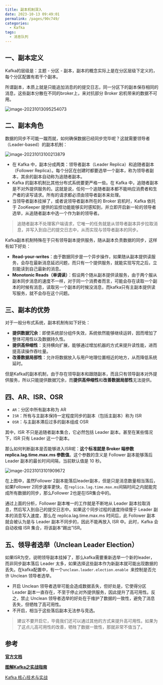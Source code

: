 ```yaml
---
title: 副本机制深入
date: 2023-10-13 09:49:01
permalink: /pages/90c749/
categories:
  - Kafka
tags:
  - 消息队列
---
```

## 一、副本定义

Kafka的层级是：主题 - 分区 - 副本，副本的概念实际上是在分区层级下定义的，每个分区配置有若干个副本。

所谓副本，本质上就是只能追加消息的的提交日志，同一分区下的副本保存相同的消息，这些副本分散在不同的broker上，来对抗部分 Broker 宕机带来的数据不可用。

![image-20231013095254073](https://blog-1300853183.cos.ap-chengdu.myqcloud.com/img/image-20231013095254073.png)

## 二、副本角色

数据的同步不可能一蹴而就，如何确保数据已经同步完毕呢？这就需要领导者（Leader-based）的副本机制：

![image-20231013100213879](https://blog-1300853183.cos.ap-chengdu.myqcloud.com/img/image-20231013100213879.png)

- 在 Kafka 中，副本分成两类：领导者副本（Leader Replica）和追随者副本（Follower Replica）。每个分区在创建时都要选举一个副本，称为领导者副本，其余的副本自动称为追随者副本。
- Kafka 的副本机制比其他分布式系统要更严格一些。在 Kafka 中，追随者副本是不对外提供服务的。这就是说，任何一个追随者副本都不能响应消费者和生产者的读写请求。所有的请求都必须由领导者副本来处理。
-  当领导者副本挂掉了，或者说领导者副本所在的 Broker 宕机时，Kafka 依托于 ZooKeeper 提供的监控功能能够实时感知到，并立即开启新一轮的领导者选举，从追随者副本中选一个作为新的领导者。

> 追随者副本不处理客户端请求，它唯一的任务就是从领导者副本异步拉取消息，并写入到自己的提交日志中，从而实现与领导者副本的同步。

Kafka副本机制特殊在于只有领导副本提供服务，随从副本负责数据的同步，这样有如下好处：

- **Read-your-writes**：由于数据同步是一个异步操作，如果随从副本提供读服务，会存在最新消息延迟问题，而只有一个提供服务，就能实现写完之后，立刻能读到自己最新的消息。
- **Monotonic Reads（单调读）**：假设两个随从副本提供读服务，由于两个服从副本同步消息的速度不一样，对于同一个消费者而言，可能会存在读取一个副本的时候有消息，读取另一个副本的时候没消息，而kafka只有主副本提供读写服务，就不会存在这个问题。

## 三、副本的优势

对于一般分布式系统，副本机制有如下好处：

- **提供数据冗余**：即使系统部分组件失效，系统依然能够继续运转，因而增加了整体可用性以及数据持久性。
- **提供高伸缩性**：支持横向扩展，能够通过增加机器的方式来提升读性能，进而提高读操作吞吐量。
- **改善数据局部性**：允许将数据放入与用户地理位置相近的地方，从而降低系统延时。

但是Kafka的副本机制，由于存在领导副本和跟随副本，而且只有领导副本对外提供服务，所以只能提供数据冗余，而**提供高伸缩性**和**改善数据局部性**无法提供。

## 四、AR、ISR、OSR

- `AR`：分区中所有副本称为 AR
- `ISR`：所有与主副本保持一定程度同步的副本（包括主副本）称为 ISR
- `OSR`：与主副本滞后过多的副本组成 OSR

其中，ISR 不只是追随者副本集合，它必然包括 Leader 副本。甚至在某些情况下，ISR 只有 Leader 这一个副本。

那么如何判断副本是否能够进入ISR呢：**这个标准就是 Broker 端参数 replica.lag.time.max.ms 参数值**。这个参数的含义是 Follower 副本能够落后 Leader 副本的最长时间间隔，当前默认值是 10 秒。

![image-20231013101909672](https://blog-1300853183.cos.ap-chengdu.myqcloud.com/img/image-20231013101909672.png)

在上图中，虽然Follower 2副本能落后leader副本，但是只是消息数量相当落后，如果Follower 2同步速率更快，在` replica.lag.time.max.ms `间隔时间之内就能完成所有数据的同步，那么Follower 2也是在ISR集合中的。

通过上面的分析，Follower 副本唯一的工作就是不断地从 Leader 副本拉取消息，然后写入到自己的提交日志中。如果这个同步过程的速度持续慢于 Leader 副本的消息写入速度，那么在 replica.lag.time.max.ms 时间后，此 Follower 副本就会被认为是与 Leader 副本不同步的，因此不能再放入 ISR 中。此时，Kafka 会自动收缩 ISR 集合，将该副本“踢出”ISR。

## 五、领导者选举（Unclean Leader Election）

如果ISR为空，说明领导副本挂掉了，那么kafka需要重新选举一个新的leader，而非同步副本落后 Leader 太多，如果选择这些副本作为新副本就可能出现数据的丢失。在kafka配置中，有一个`unclean.leader.election.enable `来控制是否允许 Unclean 领导者选举。

- 开启 Unclean 领导者选举可能会造成数据丢失，但好处是，它使得分区 Leader 副本一直存在，不至于停止对外提供服务，因此提升了高可用性。反之，禁止 Unclean 领导者选举的好处在于维护了数据的一致性，避免了消息丢失，但牺牲了高可用性。
- 不开启，相当于这些落后副本无法参与竞选。

> 建议不要开启它，毕竟我们还可以通过其他的方式来提升高可用性。如果为了这点儿高可用性的改善，牺牲了数据一致性，那就非常不值当了。

## **参考**

**[官方文档](https://kafka.apache.org/documentation/)**

**[图解Kafka之实战指南](https://juejin.cn/book/6844733793220165639?enter_from=search_result&utm_source=search)**

[Kafka 核心技术与实战](https://time.geekbang.org/column/intro/100029201)


